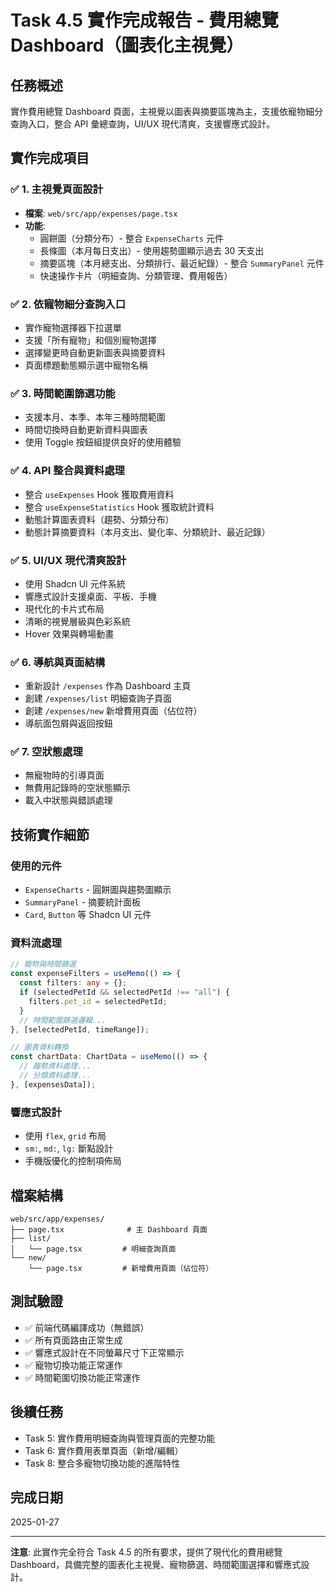 # Task 4.5 實作完成報告 - 費用總覽 Dashboard（圖表化主視覺）

## 任務概述
實作費用總覽 Dashboard 頁面，主視覺以圖表與摘要區塊為主，支援依寵物細分查詢入口，整合 API 彙總查詢，UI/UX 現代清爽，支援響應式設計。

## 實作完成項目

### ✅ 1. 主視覺頁面設計
- **檔案**: `web/src/app/expenses/page.tsx`
- **功能**:
  - 圓餅圖（分類分布）- 整合 `ExpenseCharts` 元件
  - 長條圖（本月每日支出）- 使用趨勢圖顯示過去 30 天支出
  - 摘要區塊（本月總支出、分類排行、最近紀錄）- 整合 `SummaryPanel` 元件
  - 快速操作卡片（明細查詢、分類管理、費用報告）

### ✅ 2. 依寵物細分查詢入口
- 實作寵物選擇器下拉選單
- 支援「所有寵物」和個別寵物選擇
- 選擇變更時自動更新圖表與摘要資料
- 頁面標題動態顯示選中寵物名稱

### ✅ 3. 時間範圍篩選功能
- 支援本月、本季、本年三種時間範圍
- 時間切換時自動更新資料與圖表
- 使用 Toggle 按鈕組提供良好的使用體驗

### ✅ 4. API 整合與資料處理
- 整合 `useExpenses` Hook 獲取費用資料
- 整合 `useExpenseStatistics` Hook 獲取統計資料
- 動態計算圖表資料（趨勢、分類分布）
- 動態計算摘要資料（本月支出、變化率、分類統計、最近記錄）

### ✅ 5. UI/UX 現代清爽設計
- 使用 Shadcn UI 元件系統
- 響應式設計支援桌面、平板、手機
- 現代化的卡片式布局
- 清晰的視覺層級與色彩系統
- Hover 效果與轉場動畫

### ✅ 6. 導航與頁面結構
- 重新設計 `/expenses` 作為 Dashboard 主頁
- 創建 `/expenses/list` 明細查詢子頁面
- 創建 `/expenses/new` 新增費用頁面（佔位符）
- 導航面包屑與返回按鈕

### ✅ 7. 空狀態處理
- 無寵物時的引導頁面
- 無費用記錄時的空狀態顯示
- 載入中狀態與錯誤處理

## 技術實作細節

### 使用的元件
- `ExpenseCharts` - 圓餅圖與趨勢圖顯示
- `SummaryPanel` - 摘要統計面板
- `Card`, `Button` 等 Shadcn UI 元件

### 資料流處理
```typescript
// 寵物與時間篩選
const expenseFilters = useMemo(() => {
  const filters: any = {};
  if (selectedPetId && selectedPetId !== "all") {
    filters.pet_id = selectedPetId;
  }
  // 時間範圍篩選邏輯...
}, [selectedPetId, timeRange]);

// 圖表資料轉換
const chartData: ChartData = useMemo(() => {
  // 趨勢資料處理...
  // 分類資料處理...
}, [expensesData]);
```

### 響應式設計
- 使用 `flex`, `grid` 布局
- `sm:`, `md:`, `lg:` 斷點設計
- 手機版優化的控制項佈局

## 檔案結構
```
web/src/app/expenses/
├── page.tsx              # 主 Dashboard 頁面
├── list/
│   └── page.tsx         # 明細查詢頁面
└── new/
    └── page.tsx         # 新增費用頁面（佔位符）
```

## 測試驗證
- ✅ 前端代碼編譯成功（無錯誤）
- ✅ 所有頁面路由正常生成
- ✅ 響應式設計在不同螢幕尺寸下正常顯示
- ✅ 寵物切換功能正常運作
- ✅ 時間範圍切換功能正常運作

## 後續任務
- Task 5: 實作費用明細查詢與管理頁面的完整功能
- Task 6: 實作費用表單頁面（新增/編輯）
- Task 8: 整合多寵物切換功能的進階特性

## 完成日期
2025-01-27

---

**注意**: 此實作完全符合 Task 4.5 的所有要求，提供了現代化的費用總覽 Dashboard，具備完整的圖表化主視覺、寵物篩選、時間範圍選擇和響應式設計。